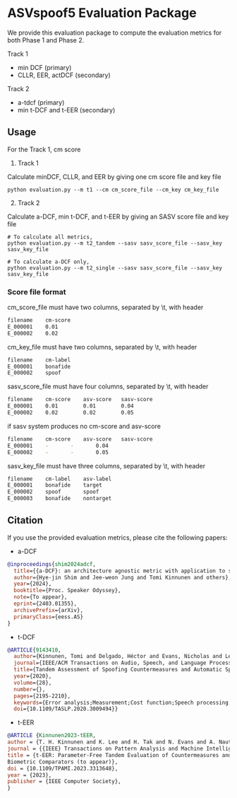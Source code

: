 # ASVspoof5 Evaluation Package
We provide this evaluation package to compute the evaluation metrics for both Phase 1 and Phase 2.

Track 1
* min DCF (primary)
* CLLR, EER, actDCF (secondary)

Track 2
* a-tdcf (primary)
* min t-DCF and t-EER (secondary)


## Usage
For the Track 1, cm score 

1. Track 1
   
Calculate minDCF, CLLR, and EER by giving one cm score file and key file
```
python evaluation.py --m t1 --cm cm_score_file --cm_key cm_key_file
```

2. Track 2

Calculate a-DCF, min t-DCF, and t-EER by giving an SASV score file and key file

```
# To calculate all metrics, 
python evaluation.py --m t2_tandem --sasv sasv_score_file --sasv_key sasv_key_file

# To calculate a-DCF only, 
python evaluation.py --m t2_single --sasv sasv_score_file --sasv_key sasv_key_file
```

### Score file format

cm_score_file must have two columns, separated by \t, with header

```bash
filename	cm-score
E_000001	0.01
E_000002	0.02
```

cm_key_file must have two columns, separated by \t, with header
```bash
filename	cm-label
E_000001	bonafide
E_000002	spoof
```

sasv_score_file must have four columns, separated by \t, with header
```bash
filename	cm-score	asv-score	sasv-score
E_000001	0.01		0.01		0.04
E_000002	0.02		0.02		0.05
```

if sasv system produces no cm-score and asv-score
```bash
filename	cm-score	asv-score	sasv-score
E_000001	-		-		0.04
E_000002	-		-		0.05
```

sasv_key_file must have three columns, separated by \t, with header
```bash
filename	cm-label	asv-label
E_000001	bonafide	target
E_000002	spoof		spoof
E_000003	bonafide	nontarget
```


## Citation
If you use the provided evaluation metrics, please cite the following papers:

* a-DCF
```bibtex
@inproceedings{shim2024adcf,
  title={{a-DCF}: an architecture agnostic metric with application to spoofing-robust speaker verification},
  author={Hye-jin Shim and Jee-weon Jung and Tomi Kinnunen and others},
  year={2024},
  booktitle={Proc. Speaker Odyssey},
  note={To appear},
  eprint={2403.01355},
  archivePrefix={arXiv},
  primaryClass={eess.AS}
}
```

* t-DCF
```bibtex
@ARTICLE{9143410,
  author={Kinnunen, Tomi and Delgado, Héctor and Evans, Nicholas and Lee, Kong Aik and Vestman, Ville and Nautsch, Andreas and Todisco, Massimiliano and Wang, Xin and Sahidullah, Md and Yamagishi, Junichi and Reynolds, Douglas A.},
  journal={IEEE/ACM Transactions on Audio, Speech, and Language Processing}, 
  title={Tandem Assessment of Spoofing Countermeasures and Automatic Speaker Verification: Fundamentals}, 
  year={2020},
  volume={28},
  number={},
  pages={2195-2210},
  keywords={Error analysis;Measurement;Cost function;Speech processing;Electronic mail;Security;IEEE transactions;Automatic speaker verification (ASV);detect- ion cost function;presentation attack detection;spoofing counter- measures},
  doi={10.1109/TASLP.2020.3009494}}
```

* t-EER
```bibtex
@ARTICLE {Kinnunen2023-tEER,
author = {T. H. Kinnunen and K. Lee and H. Tak and N. Evans and A. Nautsch},
journal = {{IEEE} Transactions on Pattern Analysis and Machine Intelligence},
title = {t-EER: Parameter-Free Tandem Evaluation of Countermeasures and
Biometric Comparators (to appear)},
doi = {10.1109/TPAMI.2023.3313648},
year = {2023},
publisher = {IEEE Computer Society},
}
```
